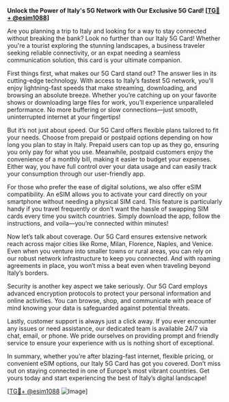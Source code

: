 **Unlock the Power of Italy's 5G Network with Our Exclusive 5G Card! [[TG💪+ @esim1088](https://t.me/s/esim1088)]**

Are you planning a trip to Italy and looking for a way to stay connected without breaking the bank? Look no further than our Italy 5G Card! Whether you're a tourist exploring the stunning landscapes, a business traveler seeking reliable connectivity, or an expat needing a seamless communication solution, this card is your ultimate companion.

First things first, what makes our 5G Card stand out? The answer lies in its cutting-edge technology. With access to Italy’s fastest 5G network, you'll enjoy lightning-fast speeds that make streaming, downloading, and browsing an absolute breeze. Whether you’re catching up on your favorite shows or downloading large files for work, you’ll experience unparalleled performance. No more buffering or slow connections—just smooth, uninterrupted internet at your fingertips!

But it’s not just about speed. Our 5G Card offers flexible plans tailored to fit your needs. Choose from prepaid or postpaid options depending on how long you plan to stay in Italy. Prepaid users can top up as they go, ensuring you only pay for what you use. Meanwhile, postpaid customers enjoy the convenience of a monthly bill, making it easier to budget your expenses. Either way, you have full control over your data usage and can easily track your consumption through our user-friendly app.

For those who prefer the ease of digital solutions, we also offer eSIM compatibility. An eSIM allows you to activate your card directly on your smartphone without needing a physical SIM card. This feature is particularly handy if you travel frequently or don’t want the hassle of swapping SIM cards every time you switch countries. Simply download the app, follow the instructions, and voila—you’re connected within minutes!

Now let’s talk about coverage. Our 5G Card ensures extensive network reach across major cities like Rome, Milan, Florence, Naples, and Venice. Even when you venture into smaller towns or rural areas, you can rely on our robust network infrastructure to keep you connected. And with roaming agreements in place, you won’t miss a beat even when traveling beyond Italy’s borders.

Security is another key aspect we take seriously. Our 5G Card employs advanced encryption protocols to protect your personal information and online activities. You can browse, shop, and communicate with peace of mind knowing your data is safeguarded against potential threats.

Lastly, customer support is always just a click away. If you ever encounter any issues or need assistance, our dedicated team is available 24/7 via chat, email, or phone. We pride ourselves on providing prompt and friendly service to ensure your experience with us is nothing short of exceptional.

In summary, whether you’re after blazing-fast internet, flexible pricing, or convenient eSIM options, our Italy 5G Card has got you covered. Don’t miss out on staying connected in one of Europe’s most vibrant countries. Get yours today and start experiencing the best of Italy’s digital landscape!

[[TG💪+ @esim1088](https://t.me/s/esim1088) ![Image](https://i.postimg.cc/Y0z9fWf4/image.png)]